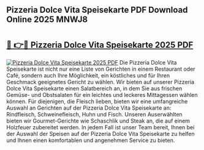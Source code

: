 ## Pizzeria Dolce Vita Speisekarte PDF Download Online 2025 MNWJ8

# <h2><a href="http://gcaij6n.nevu.top/?p=Pizzeria+Dolce+Vita+Speisekarte">🔗 👉🔴 Pizzeria Dolce Vita Speisekarte 2025 PDF</a></h2>

[![Pizzeria Dolce Vita Speisekarte 2025 PDF](https://i.imgur.com/dBaPXMq.png)](http://gcaij6n.nevu.top/?p=Pizzeria+Dolce+Vita+Speisekarte)
Die Pizzeria Dolce Vita Speisekarte ist nicht nur eine Liste von Gerichten in einem Restaurant oder Café, sondern auch Ihre Möglichkeit, ein köstliches und für Ihren Geschmack geeignetes Gericht zu wählen. Wir bieten auf unserer Pizzeria Dolce Vita Speisekarte einen Salatbereich an, in dem Sie aus frischen Gemüse- und Obstsalaten für ein leichtes und leckeres Mittagessen wählen können. Für diejenigen, die Fleisch lieben, bieten wir eine umfangreiche Auswahl an Gerichten auf der Pizzeria Dolce Vita Speisekarte an: Rindfleisch, Schweinefleisch, Huhn und Fisch. Unseren Auserwählten bieten wir Gourmet-Gerichte wie Schaschlik und Steak an, die auf einem Holzfeuer zubereitet werden. In jedem Fall ist unser Team bereit, Ihnen bei der Auswahl der Speisen auf der Pizzeria Dolce Vita Speisekarte zu helfen und Ihnen einen komfortablen und angenehmen Service zu bieten.
